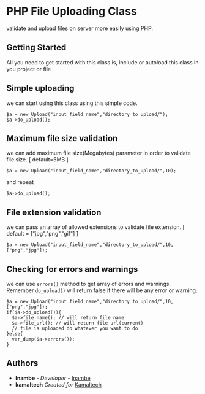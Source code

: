 # PHP File Uploading Class

validate and upload files on server more easily using PHP.

## Getting Started

All you need to get started with this class is, include or autoload this class in you project or file

## Simple uploading

we can start using this class using this simple code.

```
$a = new Upload("input_field_name","directory_to_upload/");
$a->do_upload();
```

## Maximum file size validation

we can add maximum file size(Megabytes) parameter in order to validate file size. [ default=5MB ]

```
$a = new Upload("input_field_name","directory_to_upload/",10);
```

and repeat

```
$a->do_upload();
```

## File extension validation 

we can pass an array of allowed extensions to validate file extension. [ default = ["jpg","png","gif"] ]

```
$a = new Upload("input_field_name","directory_to_upload/",10,["png","jpg"]);
```
## Checking for errors and warnings

we can use `errors()` method to get array of errors and warnings.
Remember `do_upload()` will return false if there will be any error or warning. 

```
$a = new Upload("input_field_name","directory_to_upload/",10,["png","jpg"]);
if($a->do_upload()){
  $a->file_name(); // will return file name
  $a->file_url(); // will return file url(current) 
  // file is uploaded do whatever you want to do
}else{
  var_dump($a->errors());
}
```

## Authors

* **Inambe** - *Developer* - [Inambe](https://facebook.com/inambe.io)
* **kamaltech** *Created for* [Kamaltech](http://kamaltech.io)
